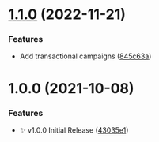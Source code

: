 # [1.1.0](https://github.com/eric-mathison/wpforms-bigmailer-integration/compare/v1.0.0...v1.1.0) (2022-11-21)


### Features

* Add transactional campaigns ([845c63a](https://github.com/eric-mathison/wpforms-bigmailer-integration/commit/845c63afaa5e5d31ac2d763f71285d9d0777063d))

# 1.0.0 (2021-10-08)


### Features

* :sparkles: v1.0.0 Initial Release ([43035e1](https://github.com/eric-mathison/wpforms-bigmailer-integration/commit/43035e12b5b659705e2480797e7b496016ad6733))
